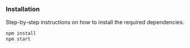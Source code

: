 
### Installation

Step-by-step instructions on how to install the required dependencies.

```bash
npm install
npm start


